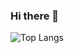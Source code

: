### Hi there 👋
![Top Langs](https://github-readme-stats.vercel.app/api/top-langs/?username=svenbla&hide_progress=true)
